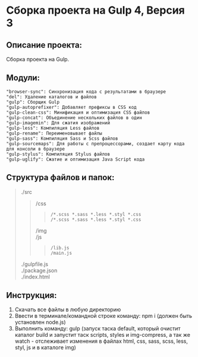 # Сборка проекта на Gulp 4, Версия 3

## Описание проекта: 
Сборка проекта на Gulp. 

## Модули:
    "browser-sync": Синхронизация кода с результатами в браузере
    "del": Удаление каталогов и файлов
    "gulp": Сборщик Gulp
    "gulp-autoprefixer": Добавляет префиксы в CSS код
    "gulp-clean-css": Минификация и оптимизация CSS файлов 
    "gulp-concat": Объединение нескольких файлов в один
    "gulp-imagemin": Для сжатия изображений
    "gulp-less": Компиляция Less файлов
    "gulp-rename": Переименовывает файлы
    "gulp-sass": Компиляция Sass и Scss файлов
    "gulp-sourcemaps": Для работы с препроцессорами, создает карту кода для консоли в браузере
    "gulp-stylus": Компиляция Stylus файлов 
    "gulp-uglify": Сжатие и оптимизация Java Script кода

## Структура файлов и папок:  
>./src  
>>	/css  
>>>		/*.scss *.sass *.less *.styl *.css 
>>>		/*.scss *.sass *.less *.styl *.css 
>> /img  
>>	/js  
>>>		/lib.js  
>>>		/main.js  
>./gulpfile.js  
>./package.json  
>./index.html  

## Инструкция:  
1. Скачать все файлы в любую директорию   
2. Ввести в терминале/командной строке команду: npm i (должен быть установлен node.js) 
3. Выполнить команду: gulp (запуск таска default, который очистит каталог build и запустит таск scripts, styles и img-compress, а так же watch - отслеживает изменения в файлах html, css, sass, scss, less, styl, js и в каталоге img) 


